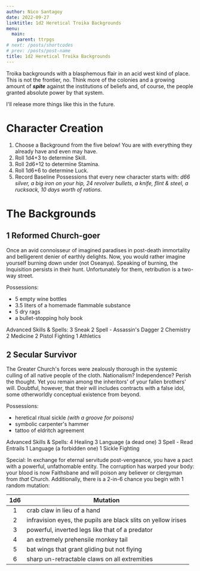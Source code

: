 ```yaml
---
author: Nico Santagoy
date: 2022-09-27
linktitle: 1d2 Heretical Troika Backgrounds
menu:
  main:
    parent: ttrpgs
# next: /posts/shortcodes
# prev: /posts/post-name
title: 1d2 Heretical Troika Backgrounds
---
```


Troika backgrounds with a blasphemous flair in an acid west kind of place. This is not the frontier, no. Think more of the colonies and a growing amount of ***spite*** against the institutions of beliefs and, of course, the people granted absolute power by that system.

I'll release more things like this in the future.

# Character Creation

1. Choose a Background from the five below! You are with everything they already have and even may have.
2. Roll 1d4+3 to determine Skill.
3. Roll 2d6+12 to determine Stamina.
4. Roll 1d6+6 to determine Luck.
5. Record Baseline Possessions that every new character starts with: *d66 silver, a big iron on your hip, 24 revolver bullets, a knife, flint & steel, a rucksack, 10 days worth of rations.*

# The Backgrounds

## 1 Reformed Church-goer

Once an avid connoisseur of imagined paradises in post-death immortality and belligerent denier of earthly delights. Now, you would rather imagine yourself burning down under (not Oseanya). Speaking of burning, the Inquisition persists in their hunt. Unfortunately for them, retribution is a two-way street.

Possessions:

- 5 empty wine bottles
- 3.5 liters of a homemade flammable substance
- 5 dry rags
- a bullet-stopping holy book

Advanced Skills & Spells:
3 Sneak
2 Spell - Assassin's Dagger
2 Chemistry
2 Medicine
2 Pistol Fighting
1 Athletics

## 2 Secular Survivor

The Greater Church's forces were zealously thorough in the systemic culling of all native people of the cloth. Nationalism? Independence? Perish the thought. Yet you remain among the inheritors' of your fallen brothers' will. Doubtful, however, that their will includes contracts with a false idol, some otherworldly conceptual existence from beyond.

Possessions:

- heretical ritual sickle *(with a groove for poisons)*
- symbolic carpenter's hammer
- tattoo of eldritch agreement

Advanced Skills & Spells:
4 Healing
3 Language (a dead one)
3 Spell - Read Entrails
1 Language (a forbidden one)
1 Sickle Fighting

Special:
In exchange for eternal servitude post-vengeance, you have a pact with a powerful, unfathomable entity. The corruption has warped your body: your blood is now Faithsbane and will poison any believer or clergyman from *that* Church. Additionally, there is a 2-in-6 chance you begin with 1 random mutation:

| 1d6 | Mutation                                                      |
|:---:| ------------------------------------------------------------- |
|  1  | crab claw in lieu of a hand                                   |
|  2  | infravision eyes, the pupils are black slits on yellow irises |
|  3  | powerful, inverted legs like that of a predator               |
|  4  | an extremely prehensile monkey tail                           |
|  5  | bat wings that grant gliding but not flying                   |
|  6  | sharp un-retractable claws on all extremities                 |
